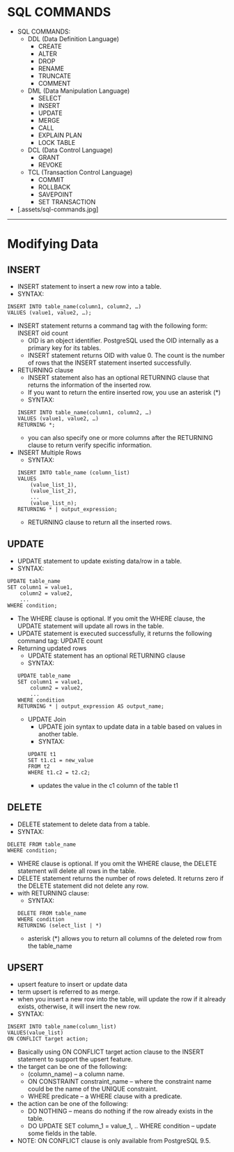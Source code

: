 # SQL COMMANDS

- SQL COMMANDS:
  - DDL (Data Definition Language)
    - CREATE
    - ALTER
    - DROP
    - RENAME
    - TRUNCATE
    - COMMENT
  - DML (Data Manipulation Language)
    - SELECT
    - INSERT
    - UPDATE
    - MERGE
    - CALL
    - EXPLAIN PLAN
    - LOCK TABLE
  - DCL (Data Control Language)
    - GRANT
    - REVOKE
  - TCL (Transaction Control Language)
    - COMMIT
    - ROLLBACK
    - SAVEPOINT
    - SET TRANSACTION
- [.assets/sql-commands.jpg]

---

# Modifying Data

## INSERT

- INSERT statement to insert a new row into a table.
- SYNTAX:

```
INSERT INTO table_name(column1, column2, …)
VALUES (value1, value2, …);
```

- INSERT statement returns a command tag with the following form: INSERT oid count
  - OID is an object identifier. PostgreSQL used the OID internally as a primary key for its tables.
  - INSERT statement returns OID with value 0. The count is the number of rows that the INSERT statement inserted successfully.
- RETURNING clause
  - INSERT statement also has an optional RETURNING clause that returns the information of the inserted row.
  - If you want to return the entire inserted row, you use an asterisk (\*)
  - SYNTAX:
  ```
  INSERT INTO table_name(column1, column2, …)
  VALUES (value1, value2, …)
  RETURNING *;
  ```
  - you can also specify one or more columns after the RETURNING clause to return verify specific information.
- INSERT Multiple Rows
  - SYNTAX:
  ```
  INSERT INTO table_name (column_list)
  VALUES
      (value_list_1),
      (value_list_2),
      ...
      (value_list_n);
  RETURNING * | output_expression;
  ```
  - RETURNING clause to return all the inserted rows.

## UPDATE

- UPDATE statement to update existing data/row in a table.
- SYNTAX:

```
UPDATE table_name
SET column1 = value1,
    column2 = value2,
    ...
WHERE condition;
```

- The WHERE clause is optional. If you omit the WHERE clause, the UPDATE statement will update all rows in the table.
- UPDATE statement is executed successfully, it returns the following command tag: UPDATE count
- Returning updated rows
  - UPDATE statement has an optional RETURNING clause
  - SYNTAX:
  ```
  UPDATE table_name
  SET column1 = value1,
      column2 = value2,
      ...
  WHERE condition
  RETURNING * | output_expression AS output_name;
  ```
  - UPDATE Join
    - UPDATE join syntax to update data in a table based on values in another table.
    - SYNTAX:
    ```
    UPDATE t1
    SET t1.c1 = new_value
    FROM t2
    WHERE t1.c2 = t2.c2;
    ```
    - updates the value in the c1 column of the table t1

## DELETE

- DELETE statement to delete data from a table.
- SYNTAX:

```
DELETE FROM table_name
WHERE condition;
```

- WHERE clause is optional. If you omit the WHERE clause, the DELETE statement will delete all rows in the table.
- DELETE statement returns the number of rows deleted. It returns zero if the DELETE statement did not delete any row.
- with RETURNING clause:
  - SYNTAX:
  ```
  DELETE FROM table_name
  WHERE condition
  RETURNING (select_list | *)
  ```
  - asterisk (\*) allows you to return all columns of the deleted row from the table_name

## UPSERT

- upsert feature to insert or update data
- term upsert is referred to as merge.
- when you insert a new row into the table, will update the row if it already exists, otherwise, it will insert the new row.
- SYNTAX:

```
INSERT INTO table_name(column_list)
VALUES(value_list)
ON CONFLICT target action;
```

- Basically using ON CONFLICT target action clause to the INSERT statement to support the upsert feature.
- the target can be one of the following:
  - (column_name) – a column name.
  - ON CONSTRAINT constraint_name – where the constraint name could be the name of the UNIQUE constraint.
  - WHERE predicate – a WHERE clause with a predicate.
- the action can be one of the following:
  - DO NOTHING – means do nothing if the row already exists in the table.
  - DO UPDATE SET column_1 = value_1, .. WHERE condition – update some fields in the table.
- NOTE: ON CONFLICT clause is only available from PostgreSQL 9.5.
